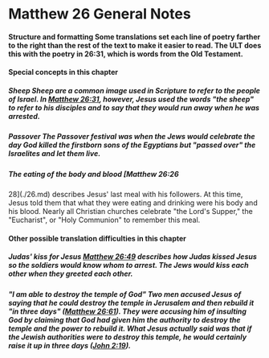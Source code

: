 
# Matthew 26 General Notes 
#### Structure and formatting  Some translations set each line of poetry farther to the right than the rest of the text to make it easier to read. The ULT does this with the poetry in 26:31, which is words from the Old Testament.  
#### Special concepts in this chapter  
##### Sheep Sheep are a common image used in Scripture to refer to the people of Israel. In [Matthew 26:31](../../mat/26/31.md), however, Jesus used the words "the sheep" to refer to his disciples and to say that they would run away when he was arrested.  
##### Passover The Passover festival was when the Jews would celebrate the day God killed the firstborn sons of the Egyptians but  "passed over" the Israelites and let them live.  
##### The eating of the body and blood [Matthew 26:26
28](./26.md) describes Jesus' last meal with his followers. At this time, Jesus told them that what they were eating and drinking were his body and his blood. Nearly all Christian churches celebrate "the Lord's Supper," the "Eucharist", or "Holy Communion" to remember this meal.  
#### Other possible translation difficulties in this chapter  
##### Judas' kiss for Jesus [Matthew 26:49](../../mat/26/49.md) describes how Judas kissed Jesus so the soldiers would know whom to arrest. The Jews would kiss each other when they greeted each other.  
##### "I am able to destroy the temple of God" Two men accused Jesus of saying that he could destroy the temple in Jerusalem and then rebuild it "in three days" ([Matthew 26:61](../../mat/26/61.md)). They were accusing him of insulting God by claiming that God had given him the authority to destroy the temple and the power to rebuild it. What Jesus actually said was that if the Jewish authorities were to destroy this temple, he would certainly raise it up in three days ([John 2:19](../../jhn/02/19.md)). 
